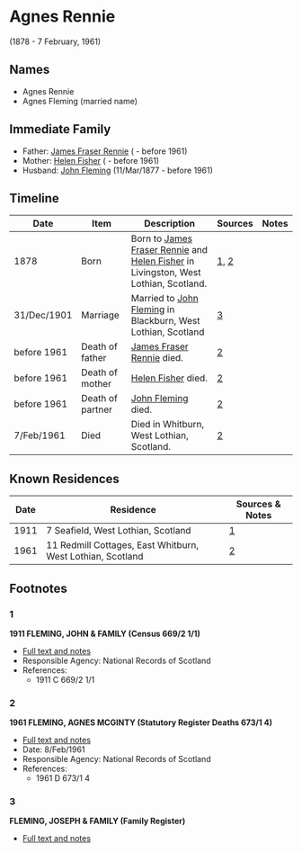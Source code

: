 ﻿---
layout: person
subject_key: i57426108
permalink: /people/i57426108
---

# Agnes Rennie
(1878 - 7 February, 1961)

## Names

* Agnes Rennie
* Agnes Fleming (married name)

## Immediate Family

* Father: [James Fraser Rennie](./@2624560@-james-fraser-rennie-b-d1961.md) ( - before 1961)
* Mother: [Helen Fisher](./@31266751@-helen-fisher-b-d1961.md) ( - before 1961)
* Husband: [John Fleming](./@49475976@-john-fleming-b1877-3-11-d1961.md) (11/Mar/1877 - before 1961)

## Timeline

Date | Item | Description | Sources | Notes
---|---|---|---|---
1878 | Born | Born to [James Fraser Rennie](./@2624560@-james-fraser-rennie-b-d1961.md) and [Helen Fisher](./@31266751@-helen-fisher-b-d1961.md) in Livingston, West Lothian, Scotland. | [1](#1), [2](#2) | 
31/Dec/1901 | Marriage | Married to [John Fleming](./@49475976@-john-fleming-b1877-3-11-d1961.md) in Blackburn, West Lothian, Scotland | [3](#3) | 
before 1961 | Death of father | [James Fraser Rennie](./@2624560@-james-fraser-rennie-b-d1961.md) died. | [2](#2) | 
before 1961 | Death of mother | [Helen Fisher](./@31266751@-helen-fisher-b-d1961.md) died. | [2](#2) | 
before 1961 | Death of partner | [John Fleming](./@49475976@-john-fleming-b1877-3-11-d1961.md) died. | [2](#2) | 
7/Feb/1961 | Died | Died in Whitburn, West Lothian, Scotland. | [2](#2) | 

## Known Residences

Date | Residence | Sources & Notes
---|---|---
1911 | 7 Seafield, West Lothian, Scotland | [1](#1)
1961 | 11 Redmill Cottages, East Whitburn, West Lothian, Scotland | [2](#2)

## Footnotes

### 1

**1911 FLEMING, JOHN & FAMILY (Census 669/2 1/1)**

* [Full text and notes](../sources/@36076736@-1911-fleming,-john-&-family-census-669-2-1-1-.md)
* Responsible Agency: National Records of Scotland
* References: 
  * 1911 C 669/2 1/1

### 2

**1961 FLEMING, AGNES MCGINTY (Statutory Register Deaths 673/1 4)**

* [Full text and notes](../sources/@83527526@-1961-fleming,-agnes-mcginty-statutory-register-deaths-673-1-4-.md)
* Date: 8/Feb/1961
* Responsible Agency: National Records of Scotland
* References: 
  * 1961 D 673/1 4

### 3

**FLEMING, JOSEPH & FAMILY (Family Register)**

* [Full text and notes](../sources/@70335625@-fleming,-joseph-&-family-family-register-.md)

